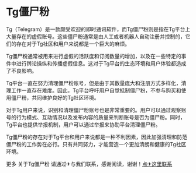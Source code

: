 # Tg僵尸粉

Tg（Telegram）是一款颇受欢迎的即时通讯软件，而Tg僵尸粉则是指在Tg平台上大量存在的虚假账号。这些僵尸粉通常是由人工或者机器人自动注册并控制的，它们的存在对于Tg社区和用户来说都是一个巨大的麻烦。

Tg僵尸粉通常被用来进行虚假的活跃度和订阅数量的增加，以及在一些特定的事件中进行舆论操纵和传播虚假信息。这对于Tg平台的生态环境和用户体验都造成了不良影响。

Tg平台一直在努力清理僵尸粉账号，但是由于其数量庞大和注册方式多样化，清理工作一直存在难度。因此，Tg平台呼吁用户自觉抵制僵尸粉，不参与购买和使用僵尸粉，共同维护良好的Tg社区环境。

对于Tg用户来说，识别和清理僵尸粉账号也是非常重要的。用户可以通过观察账号的行为模式、互动情况以及发布内容的质量来判断账号是否为僵尸粉。同时，Tg平台也提供举报机制，用户可以通过举报来协助平台清理僵尸粉。

Tg僵尸粉的存在对于Tg平台和用户来说都是一种不利因素，因此加强清理和防范僵尸粉的工作势在必行。只有共同努力，才能营造一个更加清朗和健康的Tg社区环境。

更多 关于Tg僵尸粉 请通过✈与我们联系，感谢阅读，谢谢！[点✈这里联系](https://1.k02.cc)